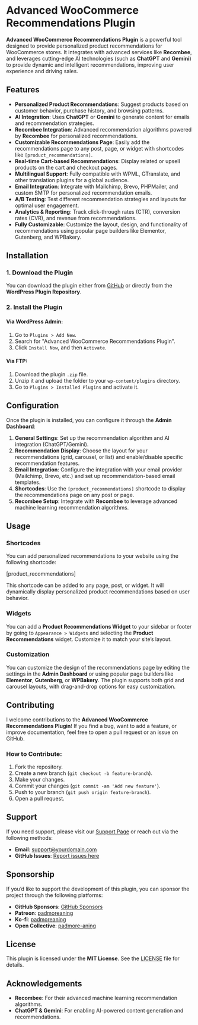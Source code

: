 # Advanced WooCommerce Recommendations Plugin

**Advanced WooCommerce Recommendations Plugin** is a powerful tool designed to provide personalized product recommendations for WooCommerce stores. It integrates with advanced services like **Recombee**, and leverages cutting-edge AI technologies (such as **ChatGPT** and **Gemini**) to provide dynamic and intelligent recommendations, improving user experience and driving sales.

## Features

- **Personalized Product Recommendations**: Suggest products based on customer behavior, purchase history, and browsing patterns.
- **AI Integration**: Uses **ChatGPT** or **Gemini** to generate content for emails and recommendation strategies.
- **Recombee Integration**: Advanced recommendation algorithms powered by **Recombee** for personalized recommendations.
- **Customizable Recommendations Page**: Easily add the recommendations page to any post, page, or widget with shortcodes like `[product_recommendations]`.
- **Real-time Cart-based Recommendations**: Display related or upsell products on the cart and checkout pages.
- **Multilingual Support**: Fully compatible with WPML, GTranslate, and other translation plugins for a global audience.
- **Email Integration**: Integrate with Mailchimp, Brevo, PHPMailer, and custom SMTP for personalized recommendation emails.
- **A/B Testing**: Test different recommendation strategies and layouts for optimal user engagement.
- **Analytics & Reporting**: Track click-through rates (CTR), conversion rates (CVR), and revenue from recommendations.
- **Fully Customizable**: Customize the layout, design, and functionality of recommendations using popular page builders like Elementor, Gutenberg, and WPBakery.

## Installation

### 1. Download the Plugin
You can download the plugin either from [GitHub](https://github.com/rizennews/advanced-woo-recommendations) or directly from the **WordPress Plugin Repository**.

### 2. Install the Plugin

#### Via WordPress Admin:
1. Go to `Plugins > Add New`.
2. Search for "Advanced WooCommerce Recommendations Plugin".
3. Click `Install Now`, and then `Activate`.

#### Via FTP:
1. Download the plugin `.zip` file.
2. Unzip it and upload the folder to your `wp-content/plugins` directory.
3. Go to `Plugins > Installed Plugins` and activate it.

## Configuration

Once the plugin is installed, you can configure it through the **Admin Dashboard**:

1. **General Settings**: Set up the recommendation algorithm and AI integration (ChatGPT/Gemini).
2. **Recommendation Display**: Choose the layout for your recommendations (grid, carousel, or list) and enable/disable specific recommendation features.
3. **Email Integration**: Configure the integration with your email provider (Mailchimp, Brevo, etc.) and set up recommendation-based email templates.
4. **Shortcodes**: Use the `[product_recommendations]` shortcode to display the recommendations page on any post or page.
5. **Recombee Setup**: Integrate with **Recombee** to leverage advanced machine learning recommendation algorithms.

## Usage

### Shortcodes

You can add personalized recommendations to your website using the following shortcode:

[product_recommendations]


This shortcode can be added to any page, post, or widget. It will dynamically display personalized product recommendations based on user behavior.

### Widgets

You can add a **Product Recommendations Widget** to your sidebar or footer by going to `Appearance > Widgets` and selecting the **Product Recommendations** widget. Customize it to match your site’s layout.

### Customization

You can customize the design of the recommendations page by editing the settings in the **Admin Dashboard** or using popular page builders like **Elementor**, **Gutenberg**, or **WPBakery**. The plugin supports both grid and carousel layouts, with drag-and-drop options for easy customization.

## Contributing

I welcome contributions to the **Advanced WooCommerce Recommendations Plugin**! If you find a bug, want to add a feature, or improve documentation, feel free to open a pull request or an issue on GitHub.

### How to Contribute:

1. Fork the repository.
2. Create a new branch (`git checkout -b feature-branch`).
3. Make your changes.
4. Commit your changes (`git commit -am 'Add new feature'`).
5. Push to your branch (`git push origin feature-branch`).
6. Open a pull request.

## Support

If you need support, please visit our [Support Page](#) or reach out via the following methods:

- **Email**: [support@yourdomain.com](mailto:support@yourdomain.com)
- **GitHub Issues**: [Report issues here](https://github.com/yourusername/yourplugin/issues)

## Sponsorship

If you’d like to support the development of this plugin, you can sponsor the project through the following platforms:

- **GitHub Sponsors**: [GitHub Sponsors](https://github.com/sponsors/yourusername)
- **Patreon**: [padmoreaning](https://www.patreon.com/padmoreaning)
- **Ko-fi**: [padmoreaning](https://ko-fi.com/padmoreaning)
- **Open Collective**: [padmore-aning](https://opencollective.com/padmore-aning)

## License

This plugin is licensed under the **MIT License**. See the [LICENSE](LICENSE) file for details.

## Acknowledgements

- **Recombee**: For their advanced machine learning recommendation algorithms.
- **ChatGPT & Gemini**: For enabling AI-powered content generation and recommendations.


